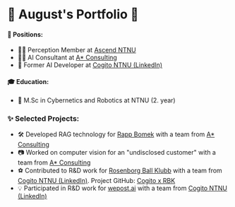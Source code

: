<h1>🚀 August's Portfolio 🚀</h1>

<h4>💼 Positions:</h4>
<ul>
  <li>👨‍💻 Perception Member at <a href="https://www.ascendntnu.no/">Ascend NTNU</a></li>
  <li>👨‍💻 AI Consultant at <a href="https://www.astarconsulting.no/">A* Consulting</a></li>
  <li>👾 Former AI Developer at <a href="https://www.linkedin.com/company/cogito-ntnu/mycompany/">Cogito NTNU (LinkedIn)</a></li>
</ul>

<h4>🎓 Education:</h4>
<ul>
  <li>🤖 M.Sc in Cybernetics and Robotics at NTNU (2. year)</li>
</ul>

<h3>✨ Selected Projects:</h3>
<ul>
  <li>🛠️ Developed RAG technology for <a href="https://www.rappbomek.com/">Rapp Bomek</a> with a team from <a href="https://www.astarconsulting.no/">A* Consulting</a></li>
  <li>📷 Worked on computer vision for an "undisclosed customer" with a team from <a href="https://www.astarconsulting.no/">A* Consulting</a></li>
  <li>⚽ Contributed to R&D work for <a href="https://www.rbk.no/">Rosenborg Ball Klubb</a> with a team from <a href="https://www.linkedin.com/company/cogito- ntnu/mycompany/">Cogito NTNU (LinkedIn)</a>. Project GitHub: <a href="https://github.com/CogitoNTNU/CogitoxRBK">Cogito x RBK</a></li>
  <li>💡 Participated in R&D work for <a href="https://wepost.ai/nb/how-wepost-works">wepost.ai</a> with a team from <a href="https://www.linkedin.com/company/cogito-ntnu/mycompany/">Cogito NTNU (LinkedIn)</a></li>
</ul>
